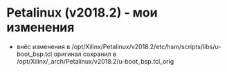 # Petalinux (v2018.2) - мои изменения
* внёс изменения в /opt/Xilinx/Petalinux/v2018.2/etc/hsm/scripts/libs/u-boot_bsp.tcl оригинал сохранил в /opt/Xilinx/_arch/Petalinux/v2018.2/u-boot_bsp.tcl_orig
